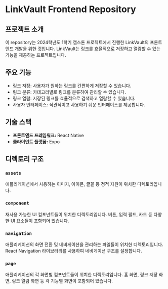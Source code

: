 # LinkVault Frontend Repository

## 프로젝트 소개
이 repository는 2024학년도 1학기 캡스톤 프로젝트에서 진행한 LinkVault의 프론트엔드 개발을 위한 것입니다. LinkVault는 링크를 효율적으로 저장하고 열람할 수 있는 기능을 제공하는 프로젝트입니다.

## 주요 기능
- 링크 저장: 사용자가 원하는 링크를 간편하게 저장할 수 있습니다.
- 링크 분류: 카테고리별로 링크를 분류하여 관리할 수 있습니다.
- 링크 열람: 저장된 링크를 효율적으로 검색하고 열람할 수 있습니다.
- 사용자 인터페이스: 직관적이고 사용하기 쉬운 인터페이스를 제공합니다.

## 기술 스택
- **프론트엔드 프레임워크:** React Native
- **클라이언트 플랫폼:** Expo

## 디렉토리 구조
### `assets`
애플리케이션에서 사용하는 이미지, 아이콘, 글꼴 등 정적 자원이 위치한 디렉토리입니다.

### `component`
재사용 가능한 UI 컴포넌트들이 위치한 디렉토리입니다. 버튼, 입력 필드, 카드 등 다양한 UI 요소들이 포함되어 있습니다.

### `navigation`
애플리케이션의 화면 전환 및 네비게이션을 관리하는 파일들이 위치한 디렉토리입니다. React Navigation 라이브러리를 사용하여 네비게이션 구조를 설정합니다.

### `page`
애플리케이션의 각 화면별 컴포넌트들이 위치한 디렉토리입니다. 홈 화면, 링크 저장 화면, 링크 열람 화면 등 각 기능별 화면이 포함되어 있습니다.
